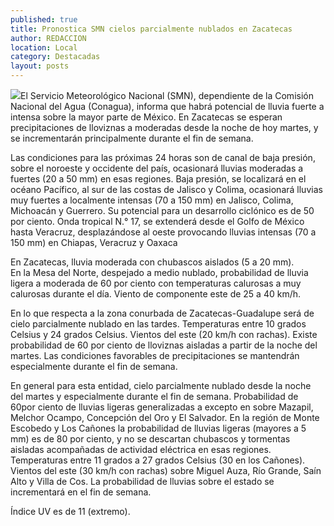 ```yaml
---
published: true
title: Pronostica SMN cielos parcialmente nublados en Zacatecas
author: REDACCION
location: Local
category: Destacadas
layout: posts
---
```


![](http://i.imgur.com/Dep31fkm.jpg)El Servicio Meteorológico Nacional (SMN), dependiente de la Comisión Nacional del Agua (Conagua), informa que habrá potencial de lluvia fuerte a intensa sobre la mayor parte de México. En Zacatecas se esperan precipitaciones de lloviznas a moderadas desde la noche de hoy martes, y se incrementarán principalmente durante el fin de semana.

Las condiciones para las próximas 24 horas son de canal de baja presión, sobre el noroeste y occidente del país, ocasionará lluvias moderadas a fuertes (20 a 50 mm) en esas regiones. Baja presión, se localizará en el océano Pacífico, al sur de las costas de Jalisco y Colima, ocasionará lluvias muy fuertes a localmente intensas (70 a 150 mm) en Jalisco, Colima, Michoacán y Guerrero. Su potencial para un desarrollo ciclónico es de 50 por ciento. Onda tropical N.° 17, se extenderá desde el Golfo de México hasta  Veracruz, desplazándose al oeste provocando lluvias intensas (70 a 150 mm) en Chiapas, Veracruz y Oaxaca 

En Zacatecas, lluvia moderada con chubascos aislados (5 a 20 mm).  
En la Mesa del Norte, despejado a medio nublado, probabilidad de lluvia ligera a moderada de 60 por ciento con temperaturas calurosas a muy calurosas durante el día. Viento de componente este de 25 a 40 km/h. 

En lo que respecta a la zona conurbada de Zacatecas-Guadalupe será de cielo parcialmente nublado en las tardes. Temperaturas entre 10 grados Celsius y 24 grados Celsius. Vientos del este (20 km/h con rachas). Existe probabilidad de 60 por ciento de lloviznas aisladas a partir de la noche del martes. Las condiciones favorables de precipitaciones se mantendrán especialmente durante el fin de semana. 

En general para esta entidad,  cielo parcialmente nublado desde la noche del martes y especialmente durante el fin de semana. Probabilidad de 60por ciento de lluvias ligeras generalizadas a excepto en sobre Mazapil, Melchor Ocampo, Concepción del Oro y El Salvador. En la región de Monte Escobedo y Los Cañones la probabilidad de lluvias ligeras (mayores a 5 mm) es de 80 por ciento, y no se descartan chubascos y tormentas aisladas acompañadas de actividad eléctrica en esas regiones. Temperaturas entre 11 grados a 27 grados Celsius (30 en los Cañones). Vientos del este (30 km/h con rachas) sobre Miguel Auza, Río Grande, Saín Alto y Villa de Cos. La probabilidad de lluvias sobre el estado se incrementará en el fin de semana. 

Índice UV  es de 11 (extremo). 
